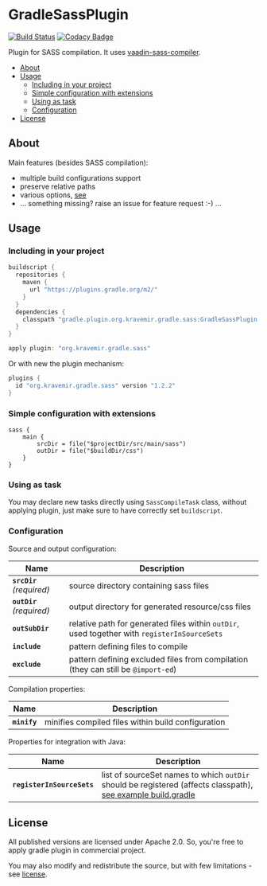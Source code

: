 GradleSassPlugin
================

[![Build Status](https://travis-ci.org/kravemir/GradleSassPlugin.svg?branch=master)](https://travis-ci.org/kravemir/GradleSassPlugin)
[![Codacy Badge](https://api.codacy.com/project/badge/Grade/a52c030a137944948522ef868ef9548f)](https://www.codacy.com/app/kravec.miroslav/GradleSassPlugin?utm_source=github.com&utm_medium=referral&utm_content=kravemir/GradleSassPlugin&utm_campaign=badger)

Plugin for SASS compilation. It uses [vaadin-sass-compiler](https://github.com/vaadin/sass-compiler).

* [About](#about)
* [Usage](#usage)
  * [Including in your project](#including-in-your-project)
  * [Simple configuration with extensions](#simple-configuration-with-extensions)
  * [Using as task](#using-as-task)
  * [Configuration](#configuration)
* [License](#license)

About
-----

Main features (besides SASS compilation):

* multiple build configurations support
* preserve relative paths
* various options, [see](#configuration)
* ... something missing? raise an issue for feature request :-) ...

Usage
-----

### Including in your project

```gradle
buildscript {
  repositories {
    maven {
      url "https://plugins.gradle.org/m2/"
    }
  }
  dependencies {
    classpath "gradle.plugin.org.kravemir.gradle.sass:GradleSassPlugin:1.2.2"
  }
}

apply plugin: "org.kravemir.gradle.sass"
```
Or with new the plugin mechanism:
```gradle
plugins {
  id "org.kravemir.gradle.sass" version "1.2.2"
}
```

### Simple configuration with extensions

```
sass {
    main {
        srcDir = file("$projectDir/src/main/sass")
        outDir = file("$buildDir/css")
    }
}
```

### Using as task

You may declare new tasks directly using `SassCompileTask` class,
without applying plugin, just make sure to have correctly set `buildscript`.

### Configuration

Source and output configuration:

| Name                       | Description                                                                          |
| -------------------------- | ------------------------------------------------------------------------------------ |
| **`srcDir`** *(required)*  | source directory containing sass files
| **`outDir`** *(required)*  | output directory for generated resource/css files
| **`outSubDir`**            | relative path for generated files within `outDir`, used together with `registerInSourceSets`
| **`include`**              | pattern defining files to compile
| **`exclude`**              | pattern defining excluded files from compilation (they can still be `@import-ed`)

Compilation properties:

| Name                       | Description                                                                          |
| -------------------------- | ------------------------------------------------------------------------------------ |
| **`minify`**               | minifies compiled files within build configuration                                   |


Properties for integration with Java:

| Name                       | Description                                                                          |
| -------------------------- | ------------------------------------------------------------------------------------ |
| **`registerInSourceSets`** | list of sourceSet names to which `outDir` should be registered (affects classpath), [see example build.gradle](examples/03-JavaResources/build.gradle) |


License
-------

All published versions are licensed under Apache 2.0.
So, you're free to apply gradle plugin in commercial project.

You may also modify and redistribute the source, but with few limitations - see [license](LICENSE).
